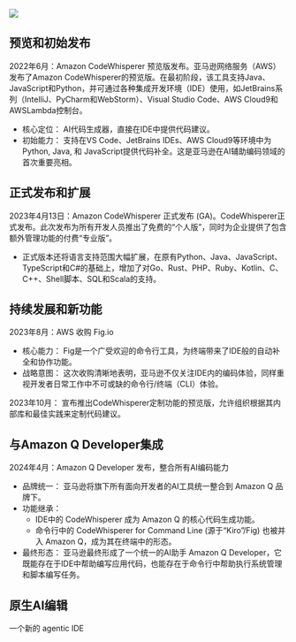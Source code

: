 ![](https://pbs.twimg.com/media/FWDjUppVsAE3Irn?format=jpg&name=large)

## 预览和初始发布

2022年6月：Amazon CodeWhisperer 预览版发布。亚马逊网络服务（AWS）发布了Amazon CodeWhisperer的预览版。在最初阶段，该工具支持Java、JavaScript和Python，并可通过各种集成开发环境（IDE）使用，如JetBrains系列（IntelliJ、PyCharm和WebStorm）、Visual Studio Code、AWS Cloud9和AWSLambda控制台。

- 核心定位： AI代码生成器，直接在IDE中提供代码建议。
- 初始能力： 支持在VS Code、JetBrains IDEs、AWS Cloud9等环境中为Python, Java, 和
  JavaScript提供代码补全。这是亚马逊在AI辅助编码领域的首次重要亮相。

## 正式发布和扩展

2023年4月13日：Amazon CodeWhisperer 正式发布 (GA)。CodeWhisperer正式发布。此次发布为所有开发人员推出了免费的“个人版”，同时为企业提供了包含额外管理功能的付费“专业版”。

- 正式版本还将语言支持范围大幅扩展，在原有Python、Java、JavaScript、TypeScript和C#的基础上，增加了对Go、Rust、PHP、Ruby、Kotlin、C、C++、Shell脚本、SQL和Scala的支持。

## 持续发展和新功能

2023年8月：AWS 收购 Fig.io

- 核心能力： Fig是一个广受欢迎的命令行工具，为终端带来了IDE般的自动补全和协作功能。
- 战略意图：
  这次收购清晰地表明，亚马逊不仅关注IDE内的编码体验，同样重视开发者日常工作中不可或缺的命令行/终端（CLI）体验。

2023年10月： 宣布推出CodeWhisperer定制功能的预览版，允许组织根据其内部库和最佳实践来定制代码建议。

## 与Amazon Q Developer集成

2024年4月：Amazon Q Developer 发布，整合所有AI编码能力

- 品牌统一： 亚马逊将旗下所有面向开发者的AI工具统一整合到 Amazon Q 品牌下。
- 功能继承：
  - IDE中的 CodeWhisperer 成为 Amazon Q 的核心代码生成功能。
  - 命令行中的 CodeWhisperer for Command Line (源于“Kiro”/Fig) 也被并入 Amazon Q，成为其在终端中的形态。
- 最终形态： 亚马逊最终形成了一个统一的AI助手 Amazon Q
  Developer，它既能存在于IDE中帮助编写应用代码，也能存在于命令行中帮助执行系统管理和脚本编写任务。

## 原生AI编辑

一个新的 agentic IDE
